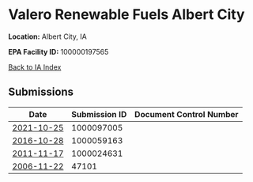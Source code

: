 # Valero Renewable Fuels Albert City

**Location:** Albert City, IA

**EPA Facility ID:** 100000197565

[Back to IA Index](../../index.md)

## Submissions

| Date | Submission ID | Document Control Number |
|------|--------------|-------------------------|
| [2021-10-25](submissions/1000097005.md) | 1000097005 |  |
| [2016-10-28](submissions/1000059163.md) | 1000059163 |  |
| [2011-11-17](submissions/1000024631.md) | 1000024631 |  |
| [2006-11-22](submissions/47101.md) | 47101 |  |
